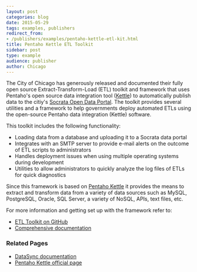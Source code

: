 ```yaml
---
layout: post
categories: blog
date: 2015-05-29
tags: examples, publishers
redirect_from:
- /publishers/examples/pentaho-kettle-etl-kit.html
title: Pentaho Kettle ETL Toolkit
sidebar: post
type: example
audience: publisher
author: Chicago
---
```


The City of Chicago has generously released and documented their fully open source Extract-Transform-Load (ETL) toolkit and framework that uses Pentaho's open source data integration tool ([Kettle](http://community.pentaho.com/projects/data-integration/)) to automatically publish data to the citiy's [Socrata Open Data Portal](https://data.cityofchicago.org). The toolkit provides several utilities and a framework to help governments deploy automated ETLs using the open-source Pentaho data integration (Kettle) software.

This toolkit includes the following functionality:

 - Loading data from a database and uploading it to a Socrata data portal
 - Integrates with an SMTP server to provide e-mail alerts on the outcome of ETL scripts to administrators
 - Handles deployment issues when using multiple operating systems during development
 - Utilities to allow administrators to quickly analyze the log files of ETLs for quick diagnostics

Since this framework is based on [Pentaho Kettle](http://community.pentaho.com/projects/data-integration/) it provides the means to extract and transform data from a variety of data sources such as MySQL, PostgreSQL, Oracle, SQL Server, a variety of NoSQL, APIs, text files, etc.

For more information and getting set up with the framework refer to: 

 - [ETL Toolkit on GitHub](https://github.com/Chicago/open-data-etl-utility-kit)
 - [Comprehensive documentation](http://open-data-etl-utility-kit.readthedocs.org/en/latest/)


### Related Pages

 - [DataSync documentation](http://socrata.github.io/datasync/)
 - [Pentaho Kettle official page](http://community.pentaho.com/projects/data-integration/)
